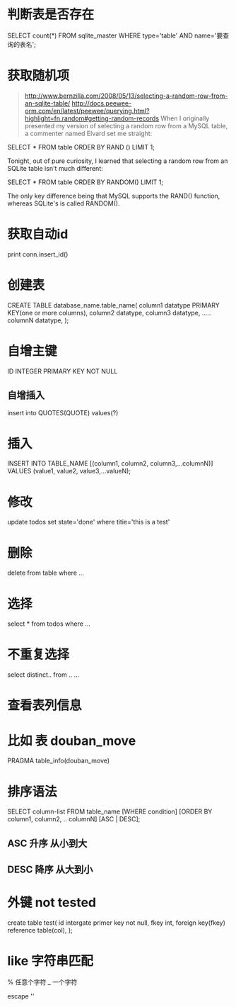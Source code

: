 # 判断表是否存在
SELECT count(*) FROM sqlite_master WHERE type='table' AND name='要查询的表名';

# 获取随机项
> http://www.bernzilla.com/2008/05/13/selecting-a-random-row-from-an-sqlite-table/
> http://docs.peewee-orm.com/en/latest/peewee/querying.html?highlight=fn.random#getting-random-records
When I originally presented my version of selecting a random row from a MySQL table, a commenter named Elvard set me straight:

SELECT * FROM table ORDER BY RAND () LIMIT 1;

Tonight, out of pure curiosity, I learned that selecting a random row from an SQLite table isn't much different:

SELECT * FROM table ORDER BY RANDOM() LIMIT 1;

The only key difference being that MySQL supports the RAND() function, whereas SQLite's is called RANDOM().

# 获取自动id
print conn.insert_id()

# 创建表
CREATE TABLE database_name.table_name(
   column1 datatype  PRIMARY KEY(one or more columns),
   column2 datatype,
   column3 datatype,
   .....
   columnN datatype,
);

# 自增主键
ID INTEGER PRIMARY KEY NOT NULL

## 自增插入
insert into QUOTES(QUOTE) values(?)


# 插入
INSERT INTO TABLE_NAME [(column1, column2, column3,...columnN)]
VALUES (value1, value2, value3,...valueN);

# 修改
update todos set state='done' where titie='this is a test'

# 删除
delete from table where ...

# 选择
select * from todos where ...

# 不重复选择
select distinct.. from .. ...

# 查看表列信息
# 比如 表 douban_move
PRAGMA table_info(douban_move)

# 排序语法
SELECT column-list
FROM table_name
[WHERE condition]
[ORDER BY column1, column2, .. columnN] [ASC | DESC];
## ASC 升序 从小到大
## DESC 降序 从大到小


# 外键 not tested
create table test(
    id intergate primer key not null,
    fkey int,
    foreign key(fkey) reference table(col),
);

# like 字符串匹配
% 任意个字符
_ 一个字符

escape '\'